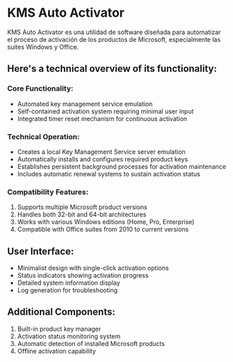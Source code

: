 # KMS Auto Activator  
KMS Auto Activator es una utilidad de software diseñada para automatizar el proceso de activación de los productos de Microsoft, especialmente las suites Windows y Office.

## Here's a technical overview of its functionality:
### Core Functionality:
- Automated key management service emulation
- Self-contained activation system requiring minimal user input
- Integrated timer reset mechanism for continuous activation
### Technical Operation:
- Creates a local Key Management Service server emulation
- Automatically installs and configures required product keys
- Establishes persistent background processes for activation maintenance
- Includes automatic renewal systems to sustain activation status
### Compatibility Features:
1. Supports multiple Microsoft product versions
2. Handles both 32-bit and 64-bit architectures
3. Works with various Windows editions (Home, Pro, Enterprise)
4. Compatible with Office suites from 2010 to current versions
## User Interface:
- Minimalist design with single-click activation options
- Status indicators showing activation progress
- Detailed system information display
- Log generation for troubleshooting
## Additional Components:
1. Built-in product key manager
2. Activation status monitoring system
3. Automatic detection of installed Microsoft products
4. Offline activation capability
